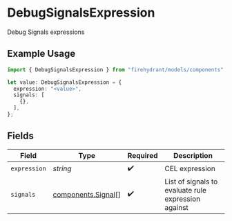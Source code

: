 # DebugSignalsExpression

Debug Signals expressions

## Example Usage

```typescript
import { DebugSignalsExpression } from "firehydrant/models/components";

let value: DebugSignalsExpression = {
  expression: "<value>",
  signals: [
    {},
  ],
};
```

## Fields

| Field                                                    | Type                                                     | Required                                                 | Description                                              |
| -------------------------------------------------------- | -------------------------------------------------------- | -------------------------------------------------------- | -------------------------------------------------------- |
| `expression`                                             | *string*                                                 | :heavy_check_mark:                                       | CEL expression                                           |
| `signals`                                                | [components.Signal](../../models/components/signal.md)[] | :heavy_check_mark:                                       | List of signals to evaluate rule expression against      |